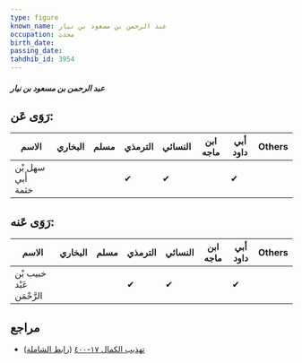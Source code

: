 ```yaml
---
type: figure
known_name: عبد الرحمن بن مسعود بن نيار
occupation: محدث
birth_date:
passing_date:
tahdhib_id: 3954
---
```

##### عبد الرحمن بن مسعود بن نيار

## رَوَى عَن:
| الاسم             | البخاري | مسلم | الترمذي | النسائي | ابن ماجه | أبي داود | Others |
| ----------------- | ------- | ---- | ------- | ------- | -------- | -------- | ------ |
| سهل بْن أَبي خثمة |         |      | ✔       | ✔       |          | ✔        |        |
## رَوَى عَنه:
| الاسم                     | البخاري | مسلم | الترمذي | النسائي | ابن ماجه | أبي داود | Others |
| ------------------------- | ------- | ---- | ------- | ------- | -------- | -------- | ------ |
| خبيب بْن عَبْد الرَّحْمَن |         |      | ✔       | ✔       |          | ✔        |        |
## مراجع
- [تهذيب الكمال ١٧-٤٠٠](obsidian://open?vault=Tahdhib-al-Kamal&file=Figures/٣٩٥٤-عبد%20الرحمن%20بن%20مسعود%20بن%20نيار) ([رابط الشاملة](https://shamela.ws/book/3722/8950))